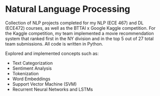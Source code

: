 # Natural Language Processing
Collection of NLP projects completed for my NLP (ECE 467) and DL (ECE472) courses, as well as the BTTAI x Google Kaggle competition. For the Kaggle competition,
my team implemented a movie recommendation system that ranked first in the NY division and in the top 5 out of 27 total team submissions. All code is written in Python.

Explored and implemented concepts such as:
* Text Categorization
* Sentiment Analysis
* Tokenization
* Word Embeddings
* Support Vector Machine (SVM)
* Recurrent Neural Networks and LSTMs
